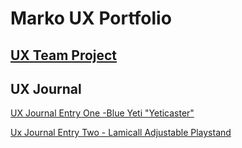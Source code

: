 # Marko UX Portfolio


## [UX Team Project](https://usabilityengineering.github.io/Parkers/)

## UX Journal

[UX Journal Entry One -Blue Yeti "Yeticaster"](https://github.com/mramos42/UXPortfolio/blob/master/JournalEntryOne.md)

[Ux Journal Entry Two - Lamicall Adjustable Playstand](https://github.com/mramos42/UXPortfolio/blob/master/Journal%20Entry%202/JournalEntryTwo.md)

